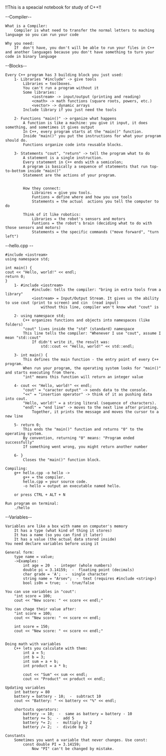 !!This is a speacial notebook for study of C++!!

--Compiler--

    What is a Compiler:
        Compiler is what need to transfer the normal letters to maching language so you can run your code
    
    Why you need:
        If  don't have, you don't will be able to run your files in C++ and another languages because you don't have something to turn your code in binary language

    

--Blocks--

    Every C++ program has 3 building block you just used:
        1- Libraries "#include" -> give tools
            Libraries = toolboxes.
            You can't run a program without it
            Some libraries:
                <iostream> -> input/output (printing and reading)
                <cmath> -> math functions (square roots, powers, etc.)
                <vector> -> dynamic arrays
            Include library if you just need the tools

        2- Functions "main()" -> organize what happens
            A function is like a machine: you give it input, it does something, and sometimes it gives output
            In C++, every program starts at the "main()" function.
            Inside "main()" you put the instructions for what your program should do.
            Functions organize code into reusable blocks.

        3- Statements "cout", "return" -> tell the program what to do
            A statement is a single instruction.
            Every statement in C++ ends with a semicolon;
            A program is basically a sequence of statements that run top-to-bottom inside "main()"
            Statement are the actions of your program.


            How they connect:
                Libraires = give you tools.
                Funtions = define where and how you use tools
                Statements = the actual  actions you tell the computer to do
            
            Think of it like robotics:
                Libraries = the robot's sensors and motors
                Funtions = the robot's brain (deciding what to do with those sensors and motors)
                Statements = the specific commands ("move forward", "turn left")


--hello.cpp --

    #include <iostream>
    using namespace std;

    int main() {
    cout << "Hello, world!" << endl;
    return 0;
    }
        1- #include <iostream>
                #include: tells the compiler: "bring in extra tools from a library"
                <iostream> = Input/Output Stream. It gives us the ability to use cout (print to screen) and cin  (read input)
                    without this line, compiler won't know what "cout" is

        2- using namespace std;
            C++ organizes functions and objects into namespaces (like folders)
            "cout" lives inside the "std" (standard) namespace
            This line tells the compiler: "Whenever I use "cout", assume I mean "std::cout"
                If didn't write it, the result was:
                    std::cout << "Hello, world!" << std::endl;

        3- int main() {
            This defines the main function - the entry point of every C++ program.
            When run your program, the operating system looks for "main()" and starts executing from there.
            "int" means this function will return an integer value

        4- cout << "Hello, world!" << endl;
            "cout" = "caracter output" -> sends data to the console.
            "<<" = "insertion operator" -> think of it as pushing data into cout.
            "Hello, world!" = a string literal (sequence of characters).
            "endl" = "end line" -> moves to the next line after printing.
                Together, it prints the message and moves the cursor to a new line

        5- return 0;
            This ends the "main()" function and returns "0" to the operating system.
            By convention, returning "0" means: "Program ended successfully"
            If something went wrong, you might return another number

        6- }
            Closes the "main()" function block.

    Compiling:
        g++ hello.cpp -o hello ->
            g++ = the compiler.
            hello.cpp = your source code.
            -o hello = output an executable named hello.

        or press CTRL + ALT + N

    Run program on terminal:
        ./hello


--Variables--

    Variables are like a box with name on computer's memory
        It has a type (what kind of thing it stores)
        It has a name (so you can find it later)
        It has a value (the actual data stored inside)
    You need declare variables before using it

    General form:
        type name = value;
        ->Examples:
            int age = 20  -  integer (whole numbers)
            double pi = 3.14159;  -  floating point (decimals)
            char grade = 'A';  -  single character
            string name = "Arsev";  -  text (requires #include <string>)
            bool is0n = true;  -  true/false

    You can use variables in "cout":
        "int score = 100;
        cout << "New score: " << score << endl;"

    You can chage their value after:
        "int score = 100;
        cout << "New score: " << score << endl;
        
        int score = 150;
        cout << "New score: " << score << endl;"

    
    Doing math with variables
        C++ lets you calculate with them:
            int a = 5;
            int b = 3;
            int sum = a + b;
            int product = a * b;

            cout << "Sum" << sum << endl;
            cout << "Product" << product << endl;

    Updating variables
        int battery = 80
        battery = battery - 10;  -  subtract 10
        cout << "Battery: " << battery << "%" << endl;

        shortcuts operators:
            battery -= 10;  -  same as battery = battery - 10
            battery += 5;  -  add 5
            battery *= 2;  -  multiply by 2
            battery /= 2;  -  divide by 2

    Constants
        Sometimes you want a variable that never changes. Use const:
            const double PI = 3.14159;
                Now "PI" can't be changed by mistake.